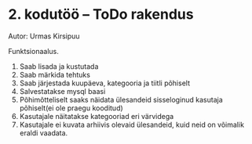 # 2. kodutöö – ToDo rakendus

Autor: Urmas Kirsipuu

Funktsionaalus.

1. Saab lisada ja kustutada
2. Saab märkida tehtuks
3. Saab järjestada kuupäeva, kategooria ja tiitli põhiselt
4. Salvestatakse mysql baasi
5. Põhimõtteliselt saaks näidata ülesandeid sisseloginud kasutaja põhiselt(ei ole praegu kooditud)
6. Kasutajale näitatakse kategooriad eri värvidega
7. Kasutajale ei kuvata arhiivis olevaid ülesandeid, kuid neid on võimalik eraldi vaadata.

